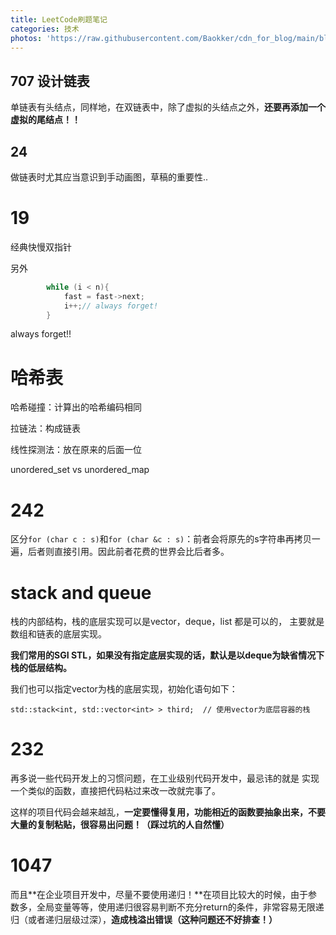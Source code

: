 ```yaml
---
title: LeetCode刷题笔记
categories: 技术
photos: 'https://raw.githubusercontent.com/Baokker/cdn_for_blog/main/blog_imgs/defaultImages.jpg'
---
```




## 707 设计链表

单链表有头结点，同样地，在双链表中，除了虚拟的头结点之外，**还要再添加一个虚拟的尾结点！！**



## 24

做链表时尤其应当意识到手动画图，草稿的重要性..



# 19

经典快慢双指针

另外

```cpp
        while (i < n){
            fast = fast->next;
            i++;// always forget!
        }
```

always forget!!



# 哈希表

哈希碰撞：计算出的哈希编码相同

拉链法：构成链表

线性探测法：放在原来的后面一位



unordered_set vs unordered_map



# 242

区分`for (char c : s)`和`for (char &c : s)`：前者会将原先的s字符串再拷贝一遍，后者则直接引用。因此前者花费的世界会比后者多。



# stack and queue

栈的内部结构，栈的底层实现可以是vector，deque，list 都是可以的， 主要就是数组和链表的底层实现。

**我们常用的SGI STL，如果没有指定底层实现的话，默认是以deque为缺省情况下栈的低层结构。**

我们也可以指定vector为栈的底层实现，初始化语句如下：

```text
std::stack<int, std::vector<int> > third;  // 使用vector为底层容器的栈
```



# 232

再多说一些代码开发上的习惯问题，在工业级别代码开发中，最忌讳的就是 实现一个类似的函数，直接把代码粘过来改一改就完事了。

这样的项目代码会越来越乱，**一定要懂得复用，功能相近的函数要抽象出来，不要大量的复制粘贴，很容易出问题！（踩过坑的人自然懂）**



# 1047

而且**在企业项目开发中，尽量不要使用递归！**在项目比较大的时候，由于参数多，全局变量等等，使用递归很容易判断不充分return的条件，非常容易无限递归（或者递归层级过深），**造成栈溢出错误（这种问题还不好排查！）**

